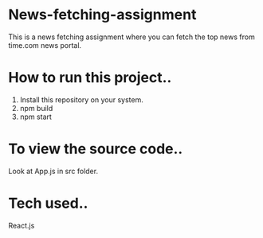 # News-fetching-assignment

This is a news fetching assignment where you can fetch the top news from time.com news portal.

# How to run this project..

1. Install this repository on your system.
2. npm build
3. npm start

# To view the source code..

Look at App.js in src folder.

# Tech used..

React.js
